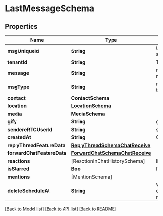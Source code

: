 # LastMessageSchema

## Properties
Name | Type | Description | Notes
------------ | ------------- | ------------- | -------------
**msgUniqueId** | **String** | Unique identified of chat object generated by server | [optional] 
**tenantId** | **String** | Tenant Id | [optional] 
**message** | **String** | message text. it can be present for any msgType value | [optional] 
**msgType** | **String** | message type. it can be text/image/audio/video/gif/file/contact/location | [optional] 
**contact** | [**ContactSchema**](ContactSchema.md) |  | [optional] 
**location** | [**LocationSchema**](LocationSchema.md) |  | [optional] 
**media** | [**MediaSchema**](MediaSchema.md) |  | [optional] 
**gify** | **String** | gify URL | [optional] 
**sendereRTCUserId** | **String** | sender eRTCUserId | [optional] 
**createdAt** | **String** | Chat object creation epoch time in miliseconds | [optional] 
**replyThreadFeatureData** | [**ReplyThreadSchemaChatReceive**](ReplyThreadSchemaChatReceive.md) |  | [optional] 
**forwardChatFeatureData** | [**ForwardChatSchemaChatReceive**](ForwardChatSchemaChatReceive.md) |  | [optional] 
**reactions** | [ReactionInChatHistorySchema] | list of reactions | [optional] 
**isStarred** | **Bool** | If chat is starred | [optional] 
**mentions** | [MentionSchema] |  | [optional] 
**deleteScheduleAt** | **String** | When the message will automatically be deleted if it was send when disappearing message option was on | [optional] 

[[Back to Model list]](../README.md#documentation-for-models) [[Back to API list]](../README.md#documentation-for-api-endpoints) [[Back to README]](../README.md)


